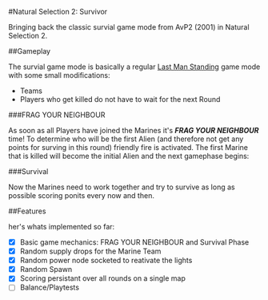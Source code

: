 #Natural Selection 2: Survivor

Bringing back the classic survial game mode from AvP2 (2001) in Natural Selection 2.

##Gameplay

The survial game mode is basically a regular [Last Man Standing](https://en.wikipedia.org/wiki/Last_man_standing_%28gaming%29) game mode with some small modifications:
*	 Teams
*  Players who get killed do not have to wait for the next Round

###FRAG YOUR NEIGHBOUR

As soon as all Players have joined the Marines it's ***FRAG YOUR NEIGHBOUR*** time!
To determine who will be the first Alien (and therefore not get any points for surving in this round) friendly fire is activated. The first Marine that is killed will become the initial Alien and the next gamephase begins:

###Survival

Now the Marines need to work together and try to survive as long as possible scoring ponits every now and then.

##Features

her's whats implemented so far:
- [x] Basic game mechanics: FRAG YOUR NEIGHBOUR and Survival Phase
- [x] Random supply drops for the Marine Team
- [x] Random power node socketed to reativate the lights
- [x] Random Spawn
- [x] Scoring persistant over all rounds on a single map
- [ ] Balance/Playtests
